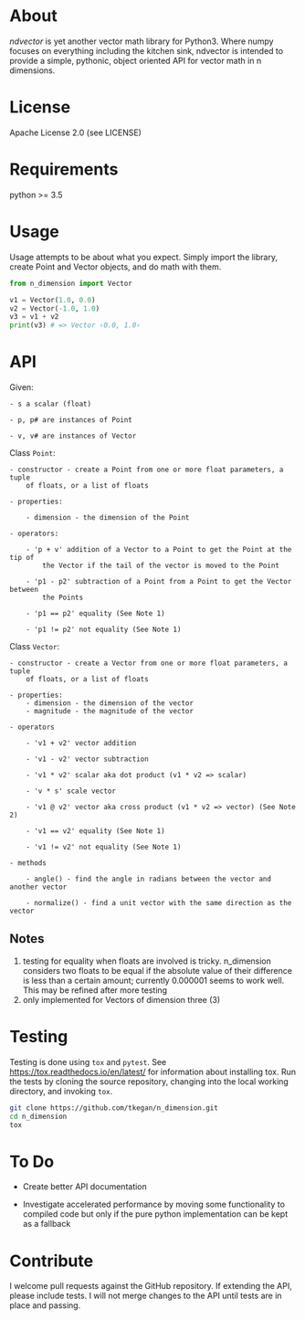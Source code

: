 # About
*ndvector* is yet another vector math library for Python3. Where numpy focuses
on everything including the kitchen sink, ndvector is intended to provide a
simple, pythonic, object oriented API for vector math in n dimensions.

# License
Apache License 2.0 (see LICENSE)

# Requirements
python >= 3.5

# Usage
Usage attempts to be about what you expect. Simply import the library, create
Point and Vector objects, and do math with them.

```python
from n_dimension import Vector

v1 = Vector(1.0, 0.0)
v2 = Vector(-1.0, 1.0)
v3 = v1 + v2
print(v3) # => Vector ‹0.0, 1.0›
```

# API
Given:

	- s a scalar (float)

	- p, p# are instances of Point

	- v, v# are instances of Vector

Class `Point`:

	- constructor - create a Point from one or more float parameters, a tuple
		of floats, or a list of floats

	- properties:

		- dimension - the dimension of the Point

	- operators:

		- 'p + v' addition of a Vector to a Point to get the Point at the tip of
			the Vector if the tail of the vector is moved to the Point

		- 'p1 - p2' subtraction of a Point from a Point to get the Vector between
			the Points

		- 'p1 == p2' equality (See Note 1)

		- 'p1 != p2' not equality (See Note 1)

Class `Vector`:

	- constructor - create a Vector from one or more float parameters, a tuple
		of floats, or a list of floats

	- properties:
		- dimension - the dimension of the vector
		- magnitude - the magnitude of the vector

	- operators

		- 'v1 + v2' vector addition

		- 'v1 - v2' vector subtraction

		- 'v1 * v2' scalar aka dot product (v1 * v2 => scalar)

		- 'v * s' scale vector

		- 'v1 @ v2' vector aka cross product (v1 * v2 => vector) (See Note 2)

		- 'v1 == v2' equality (See Note 1)

		- 'v1 != v2' not equality (See Note 1)

	- methods

		- angle() - find the angle in radians between the vector and another vector

		- normalize() - find a unit vector with the same direction as the vector

## Notes
1) testing for equality when floats are involved is tricky. n_dimension
    considers two floats to be equal if the absolute value of their
    difference is less than a certain amount; currently 0.000001 seems to
    work well. This may be refined after more testing
2) only implemented for Vectors of dimension three (3)

# Testing
Testing is done using `tox` and `pytest`. See
https://tox.readthedocs.io/en/latest/ for information about installing tox.
Run the tests by cloning the source repository, changing into the local
working directory, and invoking `tox`.

```sh
git clone https://github.com/tkegan/n_dimension.git
cd n_dimension
tox
```

# To Do
- Create better API documentation

- Investigate accelerated performance by moving some functionality to compiled code but only if the pure python implementation can be kept as a fallback

# Contribute
I welcome pull requests against the GitHub repository. If extending the API, please include tests. I will not merge changes to the API until tests are in place and passing.
